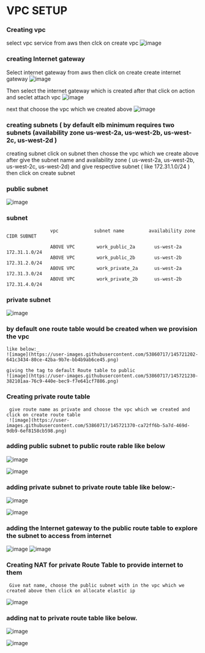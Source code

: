 # VPC SETUP

### Creating vpc 

  select vpc service from aws then clck on create vpc
  ![image](https://user-images.githubusercontent.com/53860717/145720061-4cf016ae-4384-4961-9ad3-e1db4d622eb3.png)


### creating Internet gateway

  Select internet gateway from aws then click on create create internet gateway
  ![image](https://user-images.githubusercontent.com/53860717/145720153-04d10b0c-dce8-46a5-91db-359571718333.png)
  
  Then select the internet gateway which is created after that click on action and seclet attach vpc 
  ![image](https://user-images.githubusercontent.com/53860717/145720417-74936d1f-e52c-493a-8ddd-d37a0b48715f.png)

  next that choose the vpc which we created above
  ![image](https://user-images.githubusercontent.com/53860717/145720458-1a4b04e8-471d-479d-af57-6c31a048750b.png)

### creating subnets ( by default elb minimum requires two subnets (availability zone us-west-2a, us-west-2b, us-west-2c, us-west-2d  ) 

  creating subnet click on subnet then chosse the vpc which we create above after give the subnet name and availability zone ( us-west-2a, us-west-2b, us-west-2c, us-west-2d) and give respective subnet ( like 172.31.1.0/24 ) then click on create subnet

### public subnet
![image](https://user-images.githubusercontent.com/53860717/145720740-7b382870-943b-46db-ba43-a7c03b24694e.png)

### subnet

                    vpc             subnet name         availability zone     CIDR SUBNET
                    
                    ABOVE VPC        work_public_2a       us-west-2a            172.31.1.0/24
                    ABOVE VPC        work_public_2b       us-west-2b            172.31.2.0/24
                    ABOVE VPC        work_private_2a      us-west-2a            172.31.3.0/24
                    ABOVE VPC        work_private_2b      us-west-2b            172.31.4.0/24

###  private subnet
![image](https://user-images.githubusercontent.com/53860717/145720958-92b00fa4-6c8d-42ca-801a-16abd18ab721.png)


### by default one route table would be created when we provision the vpc
    like below:_
    ![image](https://user-images.githubusercontent.com/53860717/145721202-641c3434-80ce-42ba-9b7e-bb4b9ab6ce45.png)

    giving the tag to default Route table to public
    ![image](https://user-images.githubusercontent.com/53860717/145721230-382101aa-76c9-440e-bec9-f7e641cf7886.png)


### Creating private route table
     give route name as private and choose the vpc which we created and click on create route table
     ![image](https://user-images.githubusercontent.com/53860717/145721370-ca72ff6b-5a7d-469d-9db9-6ef8158cb598.png)

### adding public subnet to public route rable like below
![image](https://user-images.githubusercontent.com/53860717/145721548-c7d019e9-702c-428c-a18d-cc02341c7879.png)
     
![image](https://user-images.githubusercontent.com/53860717/145721562-9a5bdd64-3fb9-4ac2-bd05-7ee0f6799cb7.png)
### adding private subnet to private route table like below:-
![image](https://user-images.githubusercontent.com/53860717/145721714-2dc70ad0-39cf-4d3b-8bca-ef946ddd6ee3.png)

![image](https://user-images.githubusercontent.com/53860717/145721728-7e73ad53-4222-48fa-b515-9b3e338a4155.png)

### adding the Internet gateway to the public route table to explore the subnet to access from internet
     
![image](https://user-images.githubusercontent.com/53860717/145721883-0ff4a733-b7c3-43f3-86b3-682e0d7d1a88.png)
![image](https://user-images.githubusercontent.com/53860717/145721897-7f38754e-df5c-4fb0-89a7-e5e6b63ab4d3.png)


### Creating NAT for private Route Table to provide internet to them 

     Give nat name, choose the public subnet with in the vpc which we created above then click on allocate elastic ip 
![image](https://user-images.githubusercontent.com/53860717/145722065-e56f6460-61ba-47af-a778-104c3a908d15.png)


### adding nat to private route table like below.
![image](https://user-images.githubusercontent.com/53860717/145722186-9def6c9d-f99b-4ac9-9cb8-cec1422a1eb0.png)

![image](https://user-images.githubusercontent.com/53860717/145722204-be0a8585-ff4e-4a20-a6a8-2cee194b70af.png)


                    
